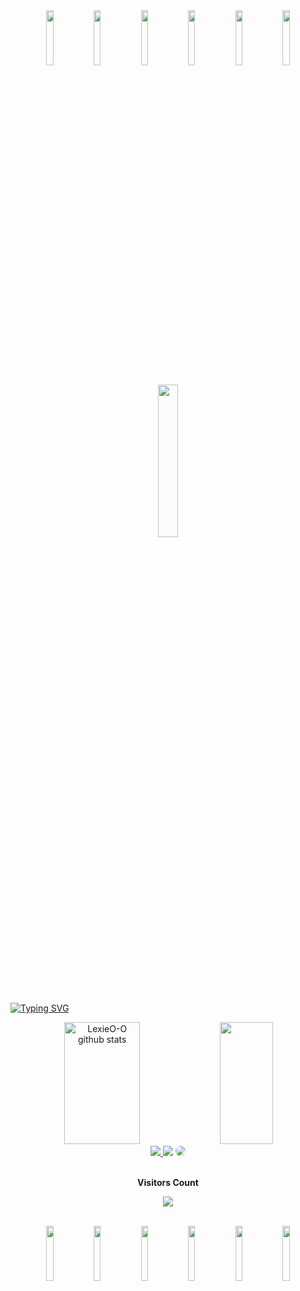 <div align="center"><img width="15%" src="https://s12.aconvert.com/convert/p3r68-cdx67/ajhq3-7u9tm.gif"/><img width="15%" src="https://s12.aconvert.com/convert/p3r68-cdx67/ajhq3-7u9tm.gif"/><img width="15%" src="https://s12.aconvert.com/convert/p3r68-cdx67/ajhq3-7u9tm.gif"/><img width="15%" src="https://s12.aconvert.com/convert/p3r68-cdx67/ajhq3-7u9tm.gif"/><img width="15%" src="https://s12.aconvert.com/convert/p3r68-cdx67/ajhq3-7u9tm.gif"/><img width="15%" src="https://s12.aconvert.com/convert/p3r68-cdx67/ajhq3-7u9tm.gif"/></div>

<p align="center">
  <img width="25%" src="https://cdn.discordapp.com/attachments/1117541577506693193/1122603121009504346/eu.gif"/>
</p>

[![Typing SVG](https://readme-typing-svg.herokuapp.com/?color=FEEF87&size=35&center=true&vCenter=true&width=1000&lines=ʕ•́ᴥ•̀ʔっ+HELLO,+My+name+is+Lexie;I'm+16+years+old;I'm+from+Brazil;Be+Welcome!+:%29)](https://git.io/typing-svg)



<div align="center">  
  <img width="49%" height="195px" src="https://github-readme-stats.vercel.app/api?username=LexieO-O&show_icons=true&count_private=true&hide_border=true&title_color=F24385&icon_color=FFE048&text_color=00B5E9&bg_color=0d1117" alt="LexieO-O github stats" /> 
   <img width="41%" height="195px" src="https://github-readme-stats.vercel.app/api/top-langs/?username=LexieO-O&layout=compact&hide_border=true&title_color=F24385&text_color=00B5E9&bg_color=0d1117" />
</div>

<div align="center"> 
<a href="https://www.instagram.com/alexa0u0s2/" target="_blank"><img src="https://img.shields.io/badge/-Instagram-%23E4405F?style=for-the-badge&logo=instagram&logoColor=white"</a>
<a href = "mailto:cmp.1a.alexandrazamp27@gmail.com"> <img src="https://img.shields.io/badge/-Gmail-%23333?style=for-the-badge&logo=gmail&logoColor=white" target="_blank"></a>
<a href="https://www.linkedin.com/in/alexandra-zampieri-3308731a3/" target="_blank"><img src="https://img.shields.io/badge/-LinkedIn-%230077B5?style=for-the-badge&logo=linkedin&logoColor=white" style="border-radius: 30px" target="_blank"></a> 
 </div>

<div align="center">
<br><p align="centre"><b>Visitors Count</b></p>  
<p align="center"><img align="center" src="https://profile-counter.glitch.me/{LexieO-O}/count.svg" /></p> 
<br>


<div align="center"><img width="15%" src="https://s12.aconvert.com/convert/p3r68-cdx67/ajhq3-7u9tm.gif"/><img width="15%" src="https://s12.aconvert.com/convert/p3r68-cdx67/ajhq3-7u9tm.gif"/><img width="15%" src="https://s12.aconvert.com/convert/p3r68-cdx67/ajhq3-7u9tm.gif"/><img width="15%" src="https://s12.aconvert.com/convert/p3r68-cdx67/ajhq3-7u9tm.gif"/><img width="15%" src="https://s12.aconvert.com/convert/p3r68-cdx67/ajhq3-7u9tm.gif"/><img width="15%" src="https://s12.aconvert.com/convert/p3r68-cdx67/ajhq3-7u9tm.gif"/></div>
